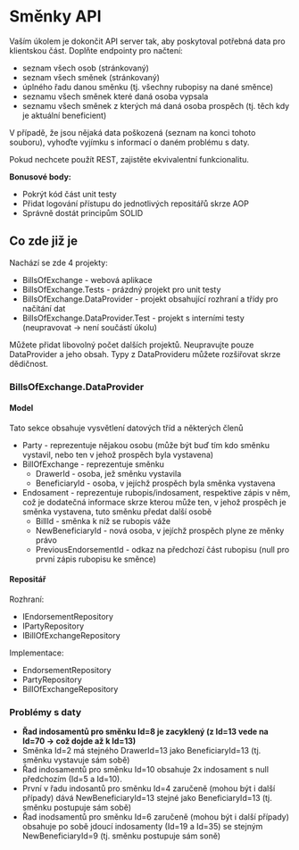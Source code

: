 # Směnky API

Vaším úkolem je dokončit API server tak, aby poskytoval potřebná data pro klientskou část. Doplňte endpointy pro načtení:

- seznam všech osob (stránkovaný)
- seznam všech směnek (stránkovaný)
- úplného řadu danou směnku (tj. všechny rubopisy na dané směnce)
- seznamu všech směnek které daná osoba vypsala
- seznamu všech směnek z kterých má daná osoba prospěch (tj. těch kdy je aktuální beneficient)

V případě, že jsou nějaká data poškozená (seznam na konci tohoto souboru), vyhoďte vyjímku s informací o daném problému s daty.

Pokud nechcete použít REST, zajistěte ekvivalentní funkcionalitu.

**Bonusové body:**

- Pokrýt kód část unit testy
- Přidat logování přístupu do jednotlivých repositářů skrze AOP
- Správně dostát principům SOLID

## Co zde již je

Nachází se zde 4 projekty:

- BillsOfExchange - webová aplikace
- BillsOfExchange.Tests - prázdný projekt pro unit testy
- BillsOfExchange.DataProvider - projekt obsahující rozhraní a třídy pro načítání dat
- BillsOfExchange.DataProvider.Test - projekt s interními testy (neupravovat -> není součástí úkolu)

Můžete přidat libovolný počet dalších projektů. Neupravujte pouze DataProvider a jeho obsah. Typy z DataProvideru můžete rozšiřovat skrze dědičnost.

### BillsOfExchange.DataProvider

#### Model

Tato sekce obsahuje vysvětlení datových tříd a některých členů

- Party - reprezentuje nějakou osobu (může být buď tím kdo směnku vystavil, nebo ten v jehož prospěch byla vystavena)
- BillOfExchange - reprezentuje směnku
  - DrawerId - osoba, jež směnku vystavila
  - BeneficiaryId - osoba, v jejíchž prospěch byla směnka vystavena
- Endosament - reprezentuje rubopis/indosament, respektive zápis v něm, což je dodatečná informace skrze kterou může ten, v jehož prospěch je směnka vystavena, tuto směnku předat další osobě
  - BillId - směnka k níž se rubopis váže
  - NewBeneficiaryId - nová osoba, v jejíchž prospěch plyne ze měnky právo
  - PreviousEndorsementId - odkaz na předchozí část rubopisu (null pro první zápis rubopisu ke směnce)

#### Repositář

Rozhraní:

- IEndorsementRepository
- IPartyRepository
- IBillOfExchangeRepository

Implementace:

- EndorsementRepository
- PartyRepository
- BillOfExchangeRepository

### Problémy s daty

- **Řad indosamentů pro směnku Id=8 je zacyklený (z Id=13 vede na Id=70 -> což dojde až k Id=13)**
- Směnka Id=2 má stejného DrawerId=13 jako BeneficiaryId=13 (tj. směnku vystavuje sám sobě)
- Řad indosamentů pro směnku Id=10 obsahuje 2x indosament s null předchozím (Id=5 a Id=10).
- První v řadu indosantů pro směnku Id=4 zaručeně (mohou být i další případy) dává NewBeneficiaryId=13 stejné jako BeneficiaryId=13 (tj. směnku postupuje sám sobě)
- Řad inodsamentů pro směnku Id=6 zaručeně (mohou být i další případy) obsahuje po sobě jdoucí indosamenty (Id=19 a Id=35) se stejným NewBeneficiaryId=9 (tj. směnku postupuje sám soně)
